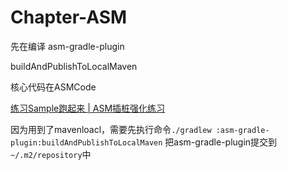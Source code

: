 # Chapter-ASM
先在编译 asm-gradle-plugin

buildAndPublishToLocalMaven

核心代码在ASMCode

[练习Sample跑起来 | ASM插桩强化练习](https://time.geekbang.org/column/article/83148)

因为用到了mavenloacl，需要先执行命令`./gradlew :asm-gradle-plugin:buildAndPublishToLocalMaven` 把asm-gradle-plugin提交到`~/.m2/repository`中

